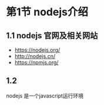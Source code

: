 # 第1节 nodejs介绍

1.1 nodejs 官网及相关网站
--- 
* https://nodejs.org/
* http://nodejs.cn/
* https://npmjs.org/

1.2
---
nodejs 是一个javascript运行环境



